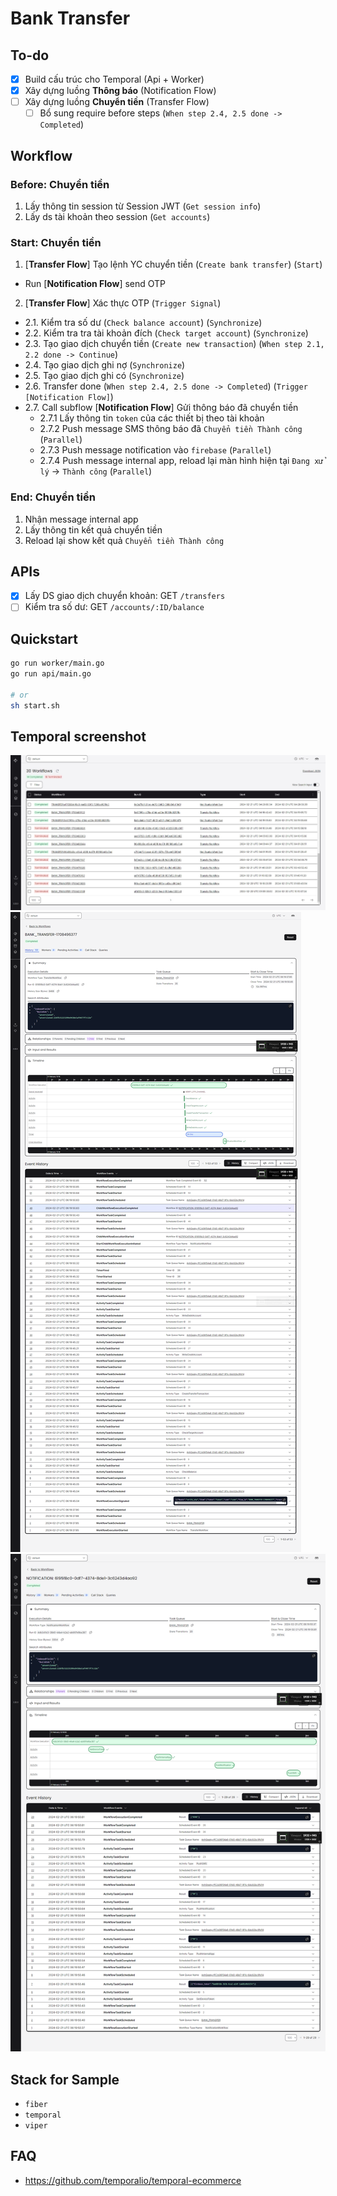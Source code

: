 # Bank Transfer

## To-do

- [x] Build cấu trúc cho Temporal (Api + Worker)
- [x] Xây dựng luồng **Thông báo** (Notification Flow)
- [ ] Xây dựng luồng **Chuyển tiền** (Transfer Flow)
  - [ ] Bổ sung require before steps (`When step 2.4, 2.5 done -> Completed`)

## Workflow

### Before: Chuyển tiền

1. Lấy thông tin session từ Session JWT (`Get session info`)
2. Lấy ds tài khoản theo session (`Get accounts`)

### Start: Chuyển tiền

1. [**Transfer Flow**] Tạo lệnh YC chuyển tiền (`Create bank transfer`) (`Start`)
  - Run [**Notification Flow**] send OTP
2. [**Transfer Flow**] Xác thực OTP (`Trigger Signal`)
  - 2.1. Kiểm tra số dư (`Check balance account`) (`Synchronize`)
  - 2.2. Kiểm tra tra tài khoản đích (`Check target account`) (`Synchronize`)
  - 2.3. Tạo giao dịch chuyển tiền (`Create new transaction`) (`When step 2.1, 2.2 done -> Continue`)
  - 2.4. Tạo giao dịch ghi nợ (`Synchronize`)
  - 2.5. Tạo giao dịch ghi có (`Synchronize`)
  - 2.6. Transfer done  (`When step 2.4, 2.5 done -> Completed`) (`Trigger [Notification Flow]`)
  - 2.7. Call subflow [**Notification Flow**] Gửi thông báo đã chuyển tiền
    - 2.7.1 Lấy thông tin `token` của các thiết bị theo tài khoản
    - 2.7.2 Push message SMS thông báo đã `Chuyển tiền Thành công` (`Parallel`)
    - 2.7.3 Push message notification vào `firebase` (`Parallel`)
    - 2.7.4 Push message internal app, reload lại màn hình hiện tại `Đang xử lý` -> `Thành công` (`Parallel`)

### End: Chuyển tiền

1. Nhận message internal app
2. Lấy thông tin kết quả chuyển tiền
3. Reload lại show kết quả `Chuyển tiền Thành công`

## APIs

- [x] Lấy DS giao dịch chuyển khoản: GET `/transfers`
- [ ] Kiểm tra số dư: GET `/accounts/:ID/balance`

## Quickstart

```bash
go run worker/main.go
go run api/main.go

# or 
sh start.sh
```

## Temporal screenshot

![Screenshot](/banktransfer/docs/assets/bank-transfer-workflows.jpg)
![Screenshot](/banktransfer/docs/assets/bank-transfer-temporal-admin-log.png)
![Screenshot](/banktransfer/docs/assets/bank-transfer-sub-workflow-temporal-admin-log.png)

## Stack for Sample

- `fiber`
- `temporal`
- `viper`

## FAQ

- <https://github.com/temporalio/temporal-ecommerce>